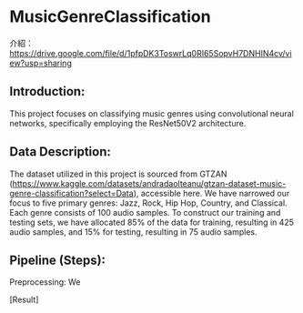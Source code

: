 # MusicGenreClassification

介紹：https://drive.google.com/file/d/1pfpDK3ToswrLq0RI65SopvH7DNHIN4cv/view?usp=sharing

## Introduction: <br />
This project focuses on classifying music genres using convolutional neural networks, specifically employing the ResNet50V2 architecture.

## Data Description: <br />
The dataset utilized in this project is sourced from GTZAN (https://www.kaggle.com/datasets/andradaolteanu/gtzan-dataset-music-genre-classification?select=Data), accessible here. We have narrowed our focus to five primary genres: Jazz, Rock, Hip Hop, Country, and Classical. Each genre consists of 100 audio samples. To construct our training and testing sets, we have allocated 85% of the data for training, resulting in 425 audio samples, and 15% for testing, resulting in 75 audio samples.

## Pipeline (Steps): <br /> 
Preprocessing:
We

[Result]
